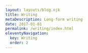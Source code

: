 ```yaml
---
layout: layouts/blog.njk
title: Writing
metaDescription: Long-form writing
date: 2017-01-01
permalink: /writing/index.html
eleventyNavigation:
  key: Writing
  order: 2
---
```

